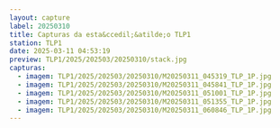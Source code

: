 ```yaml
---
layout: capture
label: 20250310
title: Capturas da esta&ccedil;&atilde;o TLP1
station: TLP1
date: 2025-03-11 04:53:19
preview: TLP1/2025/202503/20250310/stack.jpg
capturas:
  - imagem: TLP1/2025/202503/20250310/M20250311_045319_TLP_1P.jpg
  - imagem: TLP1/2025/202503/20250310/M20250311_045841_TLP_1P.jpg
  - imagem: TLP1/2025/202503/20250310/M20250311_051001_TLP_1P.jpg
  - imagem: TLP1/2025/202503/20250310/M20250311_051355_TLP_1P.jpg
  - imagem: TLP1/2025/202503/20250310/M20250311_060846_TLP_1P.jpg
---
```

